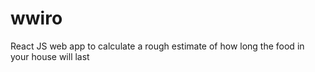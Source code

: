 # wwiro
React JS web app to calculate a rough estimate of how long the food in your house will last
